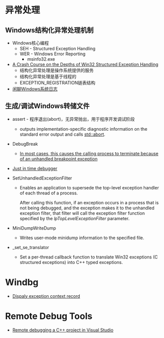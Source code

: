 

# 异常处理

## Windows结构化异常处理机制

* Windows核心编程
  * SEH - Structured Exception Handling
  * WER - Windows Error Reporting 
    * msinfo32.exe
* [A Crash Course on the Depths of Win32 Structured Exception Handling](http://bytepointer.com/resources/pietrek_crash_course_depths_of_win32_seh.htm)
  * 结构化异常处理是操作系统提供的服务
  * 结构化异常处理是基于线程的
  * EXCEPTION_REGISTRATION链表结构
* [闲聊Windows系统日志](https://www.freebuf.com/vuls/175560.html)

## 生成/调试Windows转储文件

* assert - 程序退出(abort)，无异常抛出，用于程序开发调试阶段

  * outputs implementation-specific diagnostic information on the standard error output and calls [std::abort](https://en.cppreference.com/w/cpp/utility/program/abort). 

* DebugBreak

  * [In most cases, this causes the calling process to terminate because of an unhandled breakpoint exception](https://docs.microsoft.com/zh-cn/windows/win32/api/debugapi/nf-debugapi-debugbreak?redirectedfrom=MSDN)

* [Just in time debugger](https://docs.microsoft.com/en-us/visualstudio/debugger/debug-using-the-just-in-time-debugger?view=vs-2019#jit_errors)

* SetUnhandledExceptionFilter 

  - Enables an application to supersede the top-level exception handler of each thread of a process.

    After calling this function, if an exception occurs in a process that is not being debugged, and the exception makes it to the unhandled exception filter, that filter will call the exception filter function specified by the *lpTopLevelExceptionFilter* parameter.

* MiniDumpWriteDump

  * Writes user-mode minidump information to the specified file.

* _set_se_translator  

  - Set a per-thread callback function to translate Win32 exceptions (C structured exceptions) into C++ typed exceptions.



# Windbg

* [Dispaly exception context record](https://docs.microsoft.com/en-us/windows-hardware/drivers/debugger/-ecxr--display-exception-context-record-)



# Remote Debug Tools

* [Remote debugging a C++ project in Visual Studio](https://docs.microsoft.com/en-us/visualstudio/debugger/remote-debugging-cpp?view=vs-2019)





























